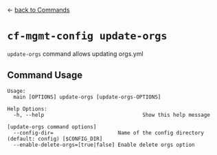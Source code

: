 &larr; [back to Commands](../README.md)

# `cf-mgmt-config update-orgs`

`update-orgs` command allows updating orgs.yml

## Command Usage
```
Usage:
  main [OPTIONS] update-orgs [update-orgs-OPTIONS]

Help Options:
  -h, --help                                Show this help message

[update-orgs command options]
  --config-dir=                     Name of the config directory (default: config) [$CONFIG_DIR]
  --enable-delete-orgs=[true|false] Enable delete orgs option
```
